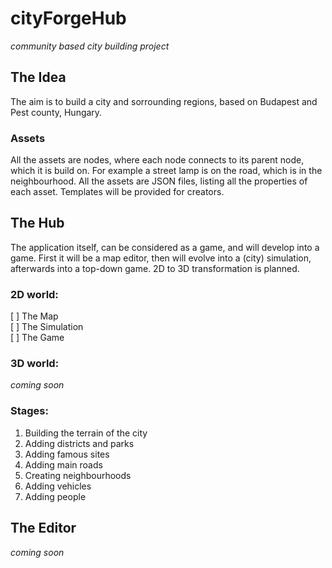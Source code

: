 # cityForgeHub

*community based city building project*

## The Idea

The aim is to build a city and sorrounding regions, based on Budapest and Pest county, Hungary.

### Assets

All the assets are nodes, where each node connects to its parent node, which it is build on. For example a street lamp is on the road, which is in the neighbourhood. 
All the assets are JSON files, listing all the properties of each asset. Templates will be provided for creators.

## The Hub

The application itself, can be considered as a game, and will develop into a game.
First it will be a map editor, then will evolve into a (city) simulation, afterwards into a top-down game.
2D to 3D transformation is planned.

### 2D world:

[ ] The Map \
[ ] The Simulation \
[ ] The Game 

### 3D world:

*coming soon*

### Stages:

  1. Building the terrain of the city
  2. Adding districts and parks
  3. Adding famous sites
  4. Adding main roads
  5. Creating neighbourhoods
  6. Adding vehicles
  7. Adding people

## The Editor

*coming soon*
